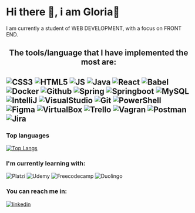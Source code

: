 # Hi there 👋, i am **Gloria**🚀

I am currently a student of WEB DEVELOPMENT, with a focus on FRONT END.



<h2 align="center"> The tools/language that I have implemented the most are: <h2>

![CSS3](https://img.shields.io/badge/CSS3-1572B6?style=for-the-badge&logo=css3&logoColor=white) 
![HTML5](https://img.shields.io/badge/HTML5-E34F26?style=for-the-badge&logo=html5&logoColor=white) ![JS](https://img.shields.io/badge/JavaScript-323330?style=for-the-badge&logo=javascript&logoColor=F7DF1E) ![Java](https://img.shields.io/badge/Java-ED8B00?style=for-the-badge&logo=java&logoColor=white)
![React](https://img.shields.io/badge/React-20232A?style=for-the-badge&logo=react&logoColor=61DAFB) ![Babel](https://img.shields.io/badge/Babel-F9DC3E?style=for-the-badge&logo=babel&logoColor=white) ![Docker](https://img.shields.io/badge/Docker-2CA5E0?style=for-the-badge&logo=docker&logoColor=white) ![Github](https://img.shields.io/badge/GitHub%20Pages-222222?style=for-the-badge&logo=GitHub%20Pages&logoColor=white) ![Spring](https://img.shields.io/badge/Spring-6DB33F?style=for-the-badge&logo=spring&logoColor=white) ![Springboot](https://img.shields.io/badge/Spring_Boot-F2F4F9?style=for-the-badge&logo=spring-boot)
![MySQL](https://img.shields.io/badge/MySQL-005C84?style=for-the-badge&logo=mysql&logoColor=white)
![IntelliJ](https://img.shields.io/badge/IntelliJ_IDEA-000000.svg?style=for-the-badge&logo=intellij-idea&logoColor=white) ![VisualStudio](https://img.shields.io/badge/VSCode-0078D4?style=for-the-badge&logo=visual%20studio%20code&logoColor=white)
![Git](https://img.shields.io/badge/GIT-E44C30?style=for-the-badge&logo=git&logoColor=white) ![PowerShell](https://img.shields.io/badge/powershell-5391FE?style=for-the-badge&logo=powershell&logoColor=white) ![Figma](https://img.shields.io/badge/Figma-F24E1E?style=for-the-badge&logo=figma&logoColor=white) ![VirtualBox](https://img.shields.io/badge/VirtualBox-21416b?style=for-the-badge&logo=VirtualBox&logoColor=white) ![Trello](https://img.shields.io/badge/Trello-0052CC?style=for-the-badge&logo=trello&logoColor=white) ![Vagran](https://img.shields.io/badge/Vagrant-1868F2?style=for-the-badge&logo=Vagrant&logoColor=white) ![Postman](https://img.shields.io/badge/Postman-FF6C37?style=for-the-badge&logo=Postman&logoColor=white) ![Jira](https://img.shields.io/badge/Jira-0052CC?style=for-the-badge&logo=Jira&logoColor=white)



### Top languages
[![Top Langs](https://github-readme-stats.vercel.app/api/top-langs/?username=glorialunar&layout=compact)](https://github.com/glorialunar/github-readme-stats)



### I'm currently learning with:
![Platzi](https://img.shields.io/badge/Platzi-98CA3F?style=for-the-badge&logo=platzi&logoColor=white) ![Udemy](https://img.shields.io/badge/Udemy-EC5252?style=for-the-badge&logo=Udemy&logoColor=white) ![Freecodecamp](https://img.shields.io/badge/freecodecamp-27273D?style=for-the-badge&logo=freecodecamp&logoColor=white) ![Duolingo](https://img.shields.io/badge/Duolingo-58CC02?style=for-the-badge&logo=Duolingo&logoColor=white)



### You can reach me in:
[![linkedin](https://img.shields.io/badge/LinkedIn-0077B5?style=for-the-badge&logo=linkedin&logoColor=white)](https://www.linkedin.com/in/glunar/)
